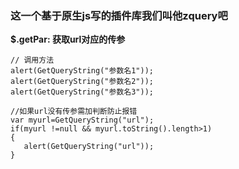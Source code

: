 ### 这一个基于原生js写的插件库我们叫他zquery吧

**$.getPar: 获取url对应的传参**
```
// 调用方法
alert(GetQueryString("参数名1"));
alert(GetQueryString("参数名2"));
alert(GetQueryString("参数名3"));

//如果url没有传参需加判断防止报错
var myurl=GetQueryString("url");
if(myurl !=null && myurl.toString().length>1)
{
   alert(GetQueryString("url"));
}
```
